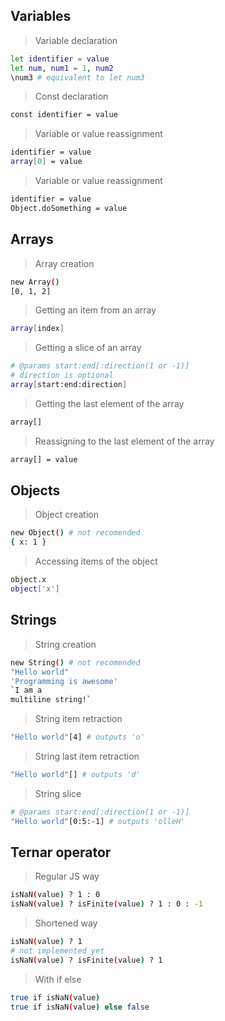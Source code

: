 ## Variables
> Variable declaration
```sh
let identifier = value
let num, num1 = 1, num2
\num3 # equivalent to let num3
```

> Const declaration
```sh
const identifier = value
```

> Variable or value reassignment
```sh
identifier = value
array[0] = value
```

> Variable or value reassignment
```sh
identifier = value
Object.doSomething = value
```

## Arrays
> Array creation
```sh
new Array()
[0, 1, 2]
```

> Getting an item from an array
```sh
array[index]
```

> Getting a slice of an array
```sh
# @params start:end[:direction(1 or -1)]
# direction is optional
array[start:end:direction]
```

> Getting the last element of the array
```sh
array[]
```

> Reassigning to the last element of the array
```sh
array[] = value
```

## Objects
> Object creation
```sh
new Object() # not recomended
{ x: 1 }
```

> Accessing items of the object
```sh
object.x
object['x']
```

## Strings
> String creation
```sh
new String() # not recomended
"Hello world"
'Programming is awesome'
`I am a
multiline string!`
```

> String item retraction
```sh
"Hello world"[4] # outputs 'o'
```

> String last item retraction
```sh
"Hello world"[] # outputs 'd'
```

> String slice
```sh
# @params start:end[:direction(1 or -1)]
"Hello world"[0:5:-1] # outputs 'olleH'
```

## Ternar operator
> Regular JS way
```sh
isNaN(value) ? 1 : 0
isNaN(value) ? isFinite(value) ? 1 : 0 : -1
```

> Shortened way
```sh
isNaN(value) ? 1
# not implemented yet
isNaN(value) ? isFinite(value) ? 1
```

> With if else
```sh
true if isNaN(value)
true if isNaN(value) else false
```
